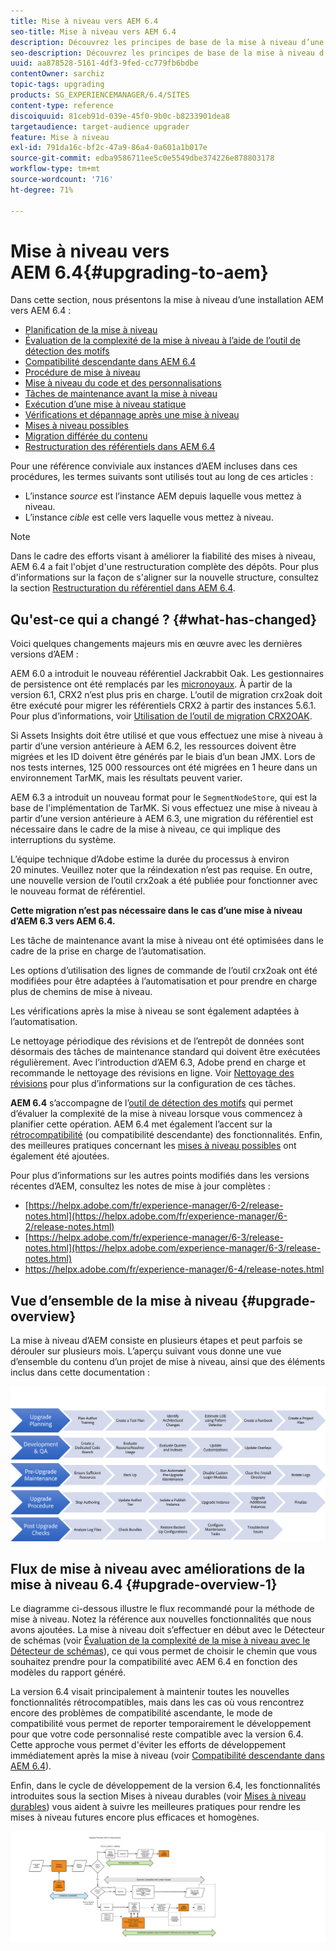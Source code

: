 ```yaml
---
title: Mise à niveau vers AEM 6.4
seo-title: Mise à niveau vers AEM 6.4
description: Découvrez les principes de base de la mise à niveau d’une installation d’AEM vers la version AEM 6.4.
seo-description: Découvrez les principes de base de la mise à niveau d’une installation d’AEM vers la version AEM 6.4.
uuid: aa878528-5161-4df3-9fed-cc779fb6bdbe
contentOwner: sarchiz
topic-tags: upgrading
products: SG_EXPERIENCEMANAGER/6.4/SITES
content-type: reference
discoiquuid: 81ceb91d-039e-45f0-9b0c-b8233901dea8
targetaudience: target-audience upgrader
feature: Mise à niveau
exl-id: 791da16c-bf2c-47a9-86a4-0a601a1b017e
source-git-commit: edba9586711ee5c0e5549dbe374226e878803178
workflow-type: tm+mt
source-wordcount: '716'
ht-degree: 71%

---
```


# Mise à niveau vers AEM 6.4{#upgrading-to-aem}

Dans cette section, nous présentons la mise à niveau d’une installation AEM vers AEM 6.4 :

* [Planification de la mise à niveau](/help/sites-deploying/upgrade-planning.md)
* [Évaluation de la complexité de la mise à niveau à l’aide de l’outil de détection des motifs](/help/sites-deploying/pattern-detector.md)
* [Compatibilité descendante dans AEM 6.4](/help/sites-deploying/backward-compatibility.md)
* [Procédure de mise à niveau](/help/sites-deploying/upgrade-procedure.md)
* [Mise à niveau du code et des personnalisations](/help/sites-deploying/upgrading-code-and-customizations.md)
* [Tâches de maintenance avant la mise à niveau](/help/sites-deploying/pre-upgrade-maintenance-tasks.md)
* [Exécution d’une mise à niveau statique](/help/sites-deploying/in-place-upgrade.md)
* [Vérifications et dépannage après une mise à niveau ](/help/sites-deploying/post-upgrade-checks-and-troubleshooting.md)
* [Mises à niveau possibles](/help/sites-deploying/sustainable-upgrades.md)
* [Migration différée du contenu](/help/sites-deploying/lazy-content-migration.md)
* [Restructuration des référentiels dans AEM 6.4](/help/sites-deploying/repository-restructuring.md)

Pour une référence conviviale aux instances d’AEM incluses dans ces procédures, les termes suivants sont utilisés tout au long de ces articles :

* L’instance *source* est l’instance AEM depuis laquelle vous mettez à niveau.
* L’instance *cible* est celle vers laquelle vous mettez à niveau.

>[!NOTE]
>
>Dans le cadre des efforts visant à améliorer la fiabilité des mises à niveau, AEM 6.4 a fait l&#39;objet d&#39;une restructuration complète des dépôts. Pour plus d&#39;informations sur la façon de s&#39;aligner sur la nouvelle structure, consultez la section [Restructuration du référentiel dans AEM 6.4](/help/sites-deploying/repository-restructuring.md).

## Qu&#39;est-ce qui a changé ? {#what-has-changed}

Voici quelques changements majeurs mis en œuvre avec les dernières versions d’AEM :

AEM 6.0 a introduit le nouveau référentiel Jackrabbit Oak. Les gestionnaires de persistence ont été remplacés par les [micronoyaux](/help/sites-deploying/recommended-deploys.md). À partir de la version 6.1, CRX2 n’est plus pris en charge. L’outil de migration crx2oak doit être exécuté pour migrer les référentiels CRX2 à partir des instances 5.6.1. Pour plus d’informations, voir [Utilisation de l’outil de migration CRX2OAK](/help/sites-deploying/using-crx2oak.md). 

Si Assets Insights doit être utilisé et que vous effectuez une mise à niveau à partir d’une version antérieure à AEM 6.2, les ressources doivent être migrées et les ID doivent être générés par le biais d’un bean JMX. Lors de nos tests internes, 125 000 ressources ont été migrées en 1 heure dans un environnement TarMK, mais les résultats peuvent varier. 

AEM 6.3 a introduit un nouveau format pour le `SegmentNodeStore`, qui est la base de l&#39;implémentation de TarMK. Si vous effectuez une mise à niveau à partir d’une version antérieure à AEM 6.3, une migration du référentiel est nécessaire dans le cadre de la mise à niveau, ce qui implique des interruptions du système.

L’équipe technique d’Adobe estime la durée du processus à environ 20 minutes. Veuillez noter que la réindexation n’est pas requise. En outre, une nouvelle version de l’outil crx2oak a été publiée pour fonctionner avec le nouveau format de référentiel.

**Cette migration n’est pas nécessaire dans le cas d’une mise à niveau d’AEM 6.3 vers AEM 6.4.**

Les tâche de maintenance avant la mise à niveau ont été optimisées dans le cadre de la prise en charge de l’automatisation.

Les options d’utilisation des lignes de commande de l’outil crx2oak ont été modifiées pour être adaptées à l’automatisation et pour prendre en charge plus de chemins de mise à niveau.

Les vérifications après la mise à niveau se sont également adaptées à l’automatisation.

Le nettoyage périodique des révisions et de l’entrepôt de données sont désormais des tâches de maintenance standard qui doivent être exécutées régulièrement. Avec l’introduction d’AEM 6.3, Adobe prend en charge et recommande le nettoyage des révisions en ligne. Voir [Nettoyage des révisions](/help/sites-deploying/revision-cleanup.md) pour plus d’informations sur la configuration de ces tâches. 

**AEM 6.4** s’accompagne de l’[outil de détection des motifs](/help/sites-deploying/pattern-detector.md) qui permet d’évaluer la complexité de la mise à niveau lorsque vous commencez à planifier cette opération. AEM 6.4 met également l’accent sur la [rétrocompatibilité](/help/sites-deploying/backward-compatibility.md) (ou compatibilité descendante) des fonctionnalités. Enfin, des meilleures pratiques concernant les [mises à niveau possibles](/help/sites-deploying/sustainable-upgrades.md) ont également été ajoutées.

Pour plus d’informations sur les autres points modifiés dans les versions récentes d’AEM, consultez les notes de mise à jour complètes :

* [https://helpx.adobe.com/fr/experience-manager/6-2/release-notes.html](https://helpx.adobe.com/fr/experience-manager/6-2/release-notes.html)
* [https://helpx.adobe.com/fr/experience-manager/6-3/release-notes.html](https://helpx.adobe.com/experience-manager/6-3/release-notes.html)
* [https://helpx.adobe.com/fr/experience-manager/6-4/release-notes.html ](https://helpx.adobe.com/fr/experience-manager/6-4/release-notes.html)

## Vue d’ensemble de la mise à niveau {#upgrade-overview}

La mise à niveau d’AEM consiste en plusieurs étapes et peut parfois se dérouler sur plusieurs mois. L’aperçu suivant vous donne une vue d’ensemble du contenu d’un projet de mise à niveau, ainsi que des éléments inclus dans cette documentation :

![screen_shot_2018-03-30at80708am](assets/screen_shot_2018-03-30at80708am.png)

## Flux de mise à niveau avec améliorations de la mise à niveau 6.4 {#upgrade-overview-1}

Le diagramme ci-dessous illustre le flux recommandé pour la méthode de mise à niveau. Notez la référence aux nouvelles fonctionnalités que nous avons ajoutées. La mise à niveau doit s’effectuer en début avec le Détecteur de schémas (voir [Évaluation de la complexité de la mise à niveau avec le Détecteur de schémas](/help/sites-deploying/pattern-detector.md)), ce qui vous permet de choisir le chemin que vous souhaitez prendre pour la compatibilité avec AEM 6.4 en fonction des modèles du rapport généré.

La version 6.4 visait principalement à maintenir toutes les nouvelles fonctionnalités rétrocompatibles, mais dans les cas où vous rencontrez encore des problèmes de compatibilité ascendante, le mode de compatibilité vous permet de reporter temporairement le développement pour que votre code personnalisé reste compatible avec la version 6.4. Cette approche vous permet d&#39;éviter les efforts de développement immédiatement après la mise à niveau (voir [Compatibilité descendante dans AEM 6.4](/help/sites-deploying/backward-compatibility.md)).

Enfin, dans le cycle de développement de la version 6.4, les fonctionnalités introduites sous la section Mises à niveau durables (voir [Mises à niveau durables](/help/sites-deploying/sustainable-upgrades.md)) vous aident à suivre les meilleures pratiques pour rendre les mises à niveau futures encore plus efficaces et homogènes.

![6_4_upgrade_overviewflechart-newpage3](assets/6_4_upgrade_overviewflowchart-newpage3.png)
